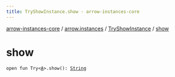 ```yaml
---
title: TryShowInstance.show - arrow-instances-core
---
```


[arrow-instances-core](../../index.html) / [arrow.instances](../index.html) / [TryShowInstance](index.html) / [show](./show.html)

# show

`open fun Try<`[`A`](index.html#A)`>.show(): `[`String`](https://kotlinlang.org/api/latest/jvm/stdlib/kotlin/-string/index.html)